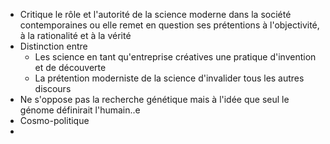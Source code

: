 - Critique le rôle et l'autorité de la science moderne dans la société contemporaines ou elle remet en question ses prétentions à l'objectivité, à la rationalité et à la vérité
- Distinction entre
	- Les science en tant qu'entreprise créatives une pratique d'invention et de découverte
	- La prétention moderniste de la science d'invalider tous les autres discours
- Ne s'oppose pas la recherche génétique mais à l'idée que seul le génome définirait l'humain..e
- Cosmo-politique
-